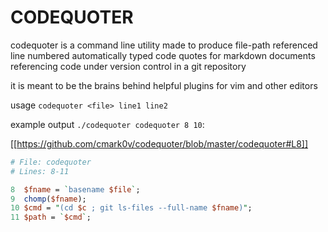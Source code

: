 # CODEQUOTER


codequoter is a command line utility made to produce file-path referenced line numbered automatically typed code quotes for markdown documents referencing code under version control in a git repository

it is meant to be the brains behind helpful plugins for vim and other editors 


usage ``codequoter <file> line1 line2``

example output ``./codequoter codequoter 8 10``:



[[https://github.com/cmark0v/codequoter/blob/master/codequoter#L8]]
```perl
# File: codequoter
# Lines: 8-11

8  $fname = `basename $file`;
9  chomp($fname);
10 $cmd = "(cd $c ; git ls-files --full-name $fname)";
11 $path = `$cmd`;
```

